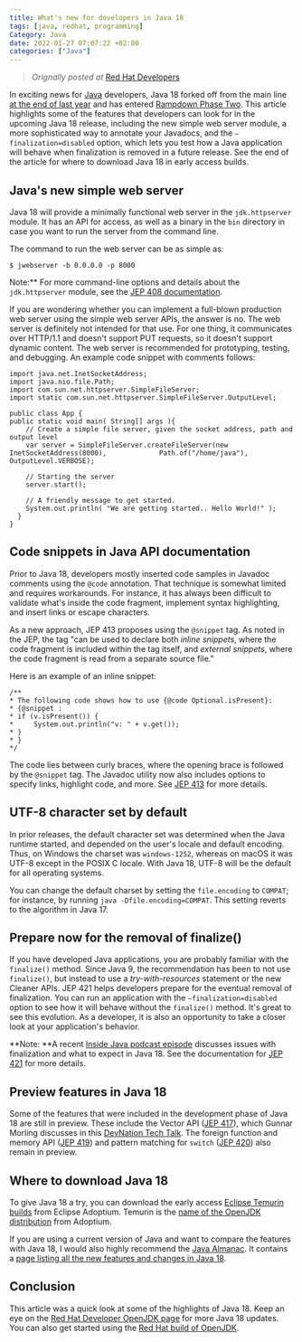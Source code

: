 ```yaml
---
title: What's new for developers in Java 18
tags: [java, redhat, programming]
Category: Java
date: 2022-01-27 07:07:22 +02:00
categories: ["Java"]
---
```


>  *Orignally posted at* [Red Hat Developers](https://developers.redhat.com/articles/2022/01/27/whats-new-developers-java-18#)



In exciting news for [Java](https://developers.redhat.com/topics/enterprise-java) developers, Java 18 forked off from the main line [at the end of last year](https://www.infoq.com/news/2021/12/java-news-roundup-dec06-2021/) and has entered [Rampdown Phase Two](https://openjdk.java.net/projects/jdk/18/). This article highlights some of the features that developers can look for in the upcoming Java 18 release, including the new simple web server module, a more sophisticated way to annotate your Javadocs, and the `–finalization=disabled` option, which lets you test how a Java application will behave when finalization is removed in a future release. See the end of the article for where to download Java 18 in early access builds.


## **Java's new simple web server**

Java 18 will provide a minimally functional web server in the `jdk.httpserver` module. It has an API for access, as well as a binary in the `bin` directory in case you want to run the server from the command line.

The command to run the web server can be as simple as:


```
$ jwebserver -b 0.0.0.0 -p 8000
```

Note:** For more command-line options and details about the `jdk.httpserver` module, see the [JEP 408 documentation](https://openjdk.java.net/jeps/408).

If you are wondering whether you can implement a full-blown production web server using the simple web server APIs, the answer is no. The web server is definitely not intended for that use. For one thing, it communicates over HTTP/1.1 and doesn't support PUT requests, so it doesn't support dynamic content. The web server is recommended for prototyping, testing, and debugging. An example code snippet with comments follows:


```
import java.net.InetSocketAddress;
import java.nio.file.Path;
import com.sun.net.httpserver.SimpleFileServer;
import static com.sun.net.httpserver.SimpleFileServer.OutputLevel;

public class App {
public static void main( String[] args ){
    // Create a simple file server, given the socket address, path and output level
    var server = SimpleFileServer.createFileServer(new InetSocketAddress(8000),             Path.of("/home/java"), OutputLevel.VERBOSE);

    // Starting the server
    server.start();

    // A friendly message to get started.
    System.out.println( "We are getting started.. Hello World!" );
  }
}
```

## **Code snippets in Java API documentation**

Prior to Java 18, developers mostly inserted code samples in Javadoc comments using the `@code` annotation. That technique is somewhat limited and requires workarounds. For instance, it has always been difficult to validate what's inside the code fragment, implement syntax highlighting, and insert links or escape characters.

As a new approach, JEP 413 proposes using the `@snippet` tag. As noted in the JEP, the tag "can be used to declare both _inline snippets_, where the code fragment is included within the tag itself, and _external snippets_, where the code fragment is read from a separate source file."

Here is an example of an inline snippet:


```
/**
* The following code shows how to use {@code Optional.isPresent}:
* {@snippet :
* if (v.isPresent()) {
*     System.out.println("v: " + v.get());
* }
* }
*/
```


The code lies between curly braces, where the opening brace is followed by the `@snippet` tag. The Javadoc utility now also includes options to specify links, highlight code, and more. See [JEP 413](https://openjdk.java.net/jeps/413) for more details.


## **UTF-8 character set by default**

In prior releases, the default character set was determined when the Java runtime started, and depended on the user's locale and default encoding. Thus, on Windows the charset was `windows-1252`, whereas on macOS it was UTF-8 except in the POSIX C locale. With Java 18, UTF-8 will be the default for all operating systems.

You can change the default charset by setting the `file.encoding` to `COMPAT`; for instance, by running `java -Dfile.encoding=COMPAT`. This setting reverts to the algorithm in Java 17.


## **Prepare now for the removal of finalize()**

If you have developed Java applications, you are probably familiar with the `finalize()` method. Since Java 9, the recommendation has been to not use `finalize()`, but instead to use a _try-with-resources_ statement or the new Cleaner APIs. JEP 421 helps developers prepare for the eventual removal of finalization. You can run an application with the `–finalization=disabled` option to see how it will behave without the `finalize()` method. It's great to see this evolution. As a developer, it is also an opportunity to take a closer look at your application's behavior.


**Note: **A recent [Inside Java podcast episode](https://inside.java/2022/01/12/podcast-021/) discusses issues with finalization and what to expect in Java 18. See the documentation for [JEP 421](https://openjdk.java.net/jeps/421) for more details.


## **Preview features in Java 18**

Some of the features that were included in the development phase of Java 18 are still in preview. These include the Vector API ([JEP 417](https://openjdk.java.net/jeps/417)), which Gunnar Morling discusses in this [DevNation Tech Talk](https://developers.redhat.com/devnation/tech-talks/java17-apis). The foreign function and memory API ([JEP 419](https://openjdk.java.net/jeps/419)) and pattern matching for `switch` ([JEP 420](https://openjdk.java.net/jeps/420)) also remain in preview.


## **Where to download Java 18**

To give Java 18 a try, you can download the early access [Eclipse Temurin builds](https://adoptium.net/archive.html?variant=openjdk18&jvmVariant=hotspot) from Eclipse Adoptium. Temurin is the [name of the OpenJDK distribution](https://adoptium.net/faq.html#temurinName) from Adoptium.

If you are using a current version of Java and want to compare the features with Java 18, I would also highly recommend the [Java Almanac](https://javaalmanac.io/). It contains a [page listing all the new features and changes in Java 18](https://javaalmanac.io/jdk/18/).


## **Conclusion**

This article was a quick look at some of the highlights of Java 18. Keep an eye on the [Red Hat Developer OpenJDK page](https://developers.redhat.com/products/openjdk) for more Java 18 updates. You can also get started using the [Red Hat build of OpenJDK](https://developers.redhat.com/products/openjdk/getting-started).

